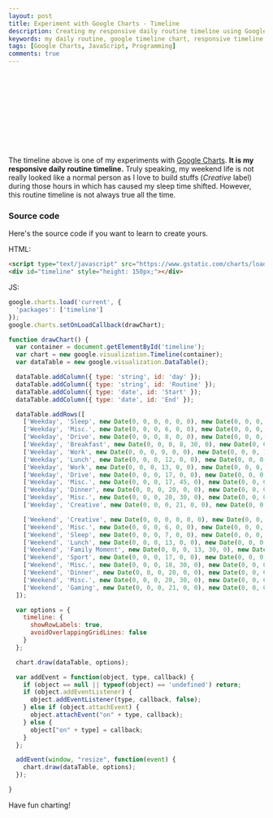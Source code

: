 ```yaml
---
layout: post
title: Experiment with Google Charts - Timeline
description: Creating my responsive daily routine timeline using Google Charts with just few lines of HTML and JavaScript code.
keywords: my daily routine, google timeline chart, responsive timeline chart
tags: [Google Charts, JavaScript, Programming]
comments: true
---
```


<script type="text/javascript" src="https://www.gstatic.com/charts/loader.js"></script>
<div id="timeline" style="height: 150px;"></div>
<script>
google.charts.load('current', {
  'packages': ['timeline']
});
google.charts.setOnLoadCallback(drawChart);

function drawChart() {
  var container = document.getElementById('timeline');
  var chart = new google.visualization.Timeline(container);
  var dataTable = new google.visualization.DataTable();

  dataTable.addColumn({ type: 'string', id: 'day' });
  dataTable.addColumn({ type: 'string', id: 'Routine' });
  dataTable.addColumn({ type: 'date', id: 'Start' });
  dataTable.addColumn({ type: 'date', id: 'End' });

  dataTable.addRows([
    ['Weekday', 'Sleep', new Date(0, 0, 0, 0, 0, 0), new Date(0, 0, 0, 6, 0, 0)],
    ['Weekday', 'Misc.', new Date(0, 0, 0, 6, 0, 0), new Date(0, 0, 0, 8, 0, 0)],
    ['Weekday', 'Drive', new Date(0, 0, 0, 8, 0, 0), new Date(0, 0, 0, 8, 30, 0)],
    ['Weekday', 'Breakfast', new Date(0, 0, 0, 8, 30, 0), new Date(0, 0, 0, 9, 0, 0)],
    ['Weekday', 'Work', new Date(0, 0, 0, 9, 0, 0), new Date(0, 0, 0, 12, 0, 0)],
    ['Weekday', 'Lunch', new Date(0, 0, 0, 12, 0, 0), new Date(0, 0, 0, 13, 0, 0)],
    ['Weekday', 'Work', new Date(0, 0, 0, 13, 0, 0), new Date(0, 0, 0, 17, 0, 0)],
    ['Weekday', 'Drive', new Date(0, 0, 0, 17, 0, 0), new Date(0, 0, 0, 17, 45, 0)],
    ['Weekday', 'Misc.', new Date(0, 0, 0, 17, 45, 0), new Date(0, 0, 0, 20, 0, 0)],
    ['Weekday', 'Dinner', new Date(0, 0, 0, 20, 0, 0), new Date(0, 0, 0, 20, 30, 0)],
    ['Weekday', 'Misc.', new Date(0, 0, 0, 20, 30, 0), new Date(0, 0, 0, 21, 0, 0)],
    ['Weekday', 'Creative', new Date(0, 0, 0, 21, 0, 0), new Date(0, 0, 0, 24, 00, 0)],

    ['Weekend', 'Creative', new Date(0, 0, 0, 0, 0, 0), new Date(0, 0, 0, 6, 0, 0)],
    ['Weekend', 'Misc.', new Date(0, 0, 0, 6, 0, 0), new Date(0, 0, 0, 7, 0, 0)],
    ['Weekend', 'Sleep', new Date(0, 0, 0, 7, 0, 0), new Date(0, 0, 0, 13, 0, 0)],
    ['Weekend', 'Lunch', new Date(0, 0, 0, 13, 0, 0), new Date(0, 0, 0, 13, 30, 0)],
    ['Weekend', 'Family Moment', new Date(0, 0, 0, 13, 30, 0), new Date(0, 0, 0, 17, 0, 0)],
    ['Weekend', 'Sport', new Date(0, 0, 0, 17, 0, 0), new Date(0, 0, 0, 18, 30, 0)],
    ['Weekend', 'Misc.', new Date(0, 0, 0, 18, 30, 0), new Date(0, 0, 0, 20, 0, 0)],
    ['Weekend', 'Dinner', new Date(0, 0, 0, 20, 0, 0), new Date(0, 0, 0, 20, 30, 0)],
    ['Weekend', 'Misc.', new Date(0, 0, 0, 20, 30, 0), new Date(0, 0, 0, 21, 0, 0)],
    ['Weekend', 'Gaming', new Date(0, 0, 0, 21, 0, 0), new Date(0, 0, 0, 24, 0, 0)],
  ]);

  var options = {
    timeline: {
      showRowLabels: true,
      avoidOverlappingGridLines: false
    }
  };

  chart.draw(dataTable, options);

  var addEvent = function(object, type, callback) {
    if (object == null || typeof(object) == 'undefined') return;
    if (object.addEventListener) {
      object.addEventListener(type, callback, false);
    } else if (object.attachEvent) {
      object.attachEvent("on" + type, callback);
    } else {
      object["on" + type] = callback;
    }
  };

  addEvent(window, "resize", function(event) {
    chart.draw(dataTable, options);
  });

}
</script>

The timeline above is one of my experiments with [Google Charts](https://developers.google.com/chart/interactive/docs/). **It is my responsive daily routine timeline.** Truly speaking, my weekend life is not really looked like a normal person as I love to build stuffs (_Creative_ label) during those hours in which has caused my sleep time shifted. However, this routine timeline is not always true all the time.

### Source code

Here's the source code if you want to learn to create yours.

HTML:

```html
<script type="text/javascript" src="https://www.gstatic.com/charts/loader.js"></script>
<div id="timeline" style="height: 150px;"></div>
```

JS:

```js
google.charts.load('current', {
  'packages': ['timeline']
});
google.charts.setOnLoadCallback(drawChart);

function drawChart() {
  var container = document.getElementById('timeline');
  var chart = new google.visualization.Timeline(container);
  var dataTable = new google.visualization.DataTable();

  dataTable.addColumn({ type: 'string', id: 'day' });
  dataTable.addColumn({ type: 'string', id: 'Routine' });
  dataTable.addColumn({ type: 'date', id: 'Start' });
  dataTable.addColumn({ type: 'date', id: 'End' });

  dataTable.addRows([
    ['Weekday', 'Sleep', new Date(0, 0, 0, 0, 0, 0), new Date(0, 0, 0, 6, 0, 0)],
    ['Weekday', 'Misc.', new Date(0, 0, 0, 6, 0, 0), new Date(0, 0, 0, 8, 0, 0)],
    ['Weekday', 'Drive', new Date(0, 0, 0, 8, 0, 0), new Date(0, 0, 0, 8, 30, 0)],
    ['Weekday', 'Breakfast', new Date(0, 0, 0, 8, 30, 0), new Date(0, 0, 0, 9, 0, 0)],
    ['Weekday', 'Work', new Date(0, 0, 0, 9, 0, 0), new Date(0, 0, 0, 12, 0, 0)],
    ['Weekday', 'Lunch', new Date(0, 0, 0, 12, 0, 0), new Date(0, 0, 0, 13, 0, 0)],
    ['Weekday', 'Work', new Date(0, 0, 0, 13, 0, 0), new Date(0, 0, 0, 17, 0, 0)],
    ['Weekday', 'Drive', new Date(0, 0, 0, 17, 0, 0), new Date(0, 0, 0, 17, 45, 0)],
    ['Weekday', 'Misc.', new Date(0, 0, 0, 17, 45, 0), new Date(0, 0, 0, 20, 0, 0)],
    ['Weekday', 'Dinner', new Date(0, 0, 0, 20, 0, 0), new Date(0, 0, 0, 20, 30, 0)],
    ['Weekday', 'Misc.', new Date(0, 0, 0, 20, 30, 0), new Date(0, 0, 0, 21, 0, 0)],
    ['Weekday', 'Creative', new Date(0, 0, 0, 21, 0, 0), new Date(0, 0, 0, 24, 00, 0)],

    ['Weekend', 'Creative', new Date(0, 0, 0, 0, 0, 0), new Date(0, 0, 0, 6, 0, 0)],
    ['Weekend', 'Misc.', new Date(0, 0, 0, 6, 0, 0), new Date(0, 0, 0, 7, 0, 0)],
    ['Weekend', 'Sleep', new Date(0, 0, 0, 7, 0, 0), new Date(0, 0, 0, 13, 0, 0)],
    ['Weekend', 'Lunch', new Date(0, 0, 0, 13, 0, 0), new Date(0, 0, 0, 13, 30, 0)],
    ['Weekend', 'Family Moment', new Date(0, 0, 0, 13, 30, 0), new Date(0, 0, 0, 17, 0, 0)],
    ['Weekend', 'Sport', new Date(0, 0, 0, 17, 0, 0), new Date(0, 0, 0, 18, 30, 0)],
    ['Weekend', 'Misc.', new Date(0, 0, 0, 18, 30, 0), new Date(0, 0, 0, 20, 0, 0)],
    ['Weekend', 'Dinner', new Date(0, 0, 0, 20, 0, 0), new Date(0, 0, 0, 20, 30, 0)],
    ['Weekend', 'Misc.', new Date(0, 0, 0, 20, 30, 0), new Date(0, 0, 0, 21, 0, 0)],
    ['Weekend', 'Gaming', new Date(0, 0, 0, 21, 0, 0), new Date(0, 0, 0, 24, 0, 0)],
  ]);

  var options = {
    timeline: {
      showRowLabels: true,
      avoidOverlappingGridLines: false
    }
  };

  chart.draw(dataTable, options);

  var addEvent = function(object, type, callback) {
    if (object == null || typeof(object) == 'undefined') return;
    if (object.addEventListener) {
      object.addEventListener(type, callback, false);
    } else if (object.attachEvent) {
      object.attachEvent("on" + type, callback);
    } else {
      object["on" + type] = callback;
    }
  };

  addEvent(window, "resize", function(event) {
    chart.draw(dataTable, options);
  });

}
```

Have fun charting!